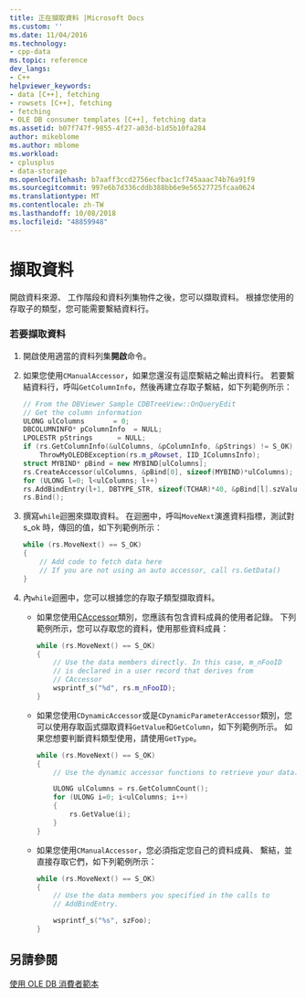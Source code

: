 ```yaml
---
title: 正在擷取資料 |Microsoft Docs
ms.custom: ''
ms.date: 11/04/2016
ms.technology:
- cpp-data
ms.topic: reference
dev_langs:
- C++
helpviewer_keywords:
- data [C++], fetching
- rowsets [C++], fetching
- fetching
- OLE DB consumer templates [C++], fetching data
ms.assetid: b07f747f-9855-4f27-a03d-b1d5b10fa284
author: mikeblome
ms.author: mblome
ms.workload:
- cplusplus
- data-storage
ms.openlocfilehash: b7aaff3ccd2756ecfbac1cf745aaac74b76a91f9
ms.sourcegitcommit: 997e6b7d336cddb388bb6e9e56527725fcaa0624
ms.translationtype: MT
ms.contentlocale: zh-TW
ms.lasthandoff: 10/08/2018
ms.locfileid: "48859948"
---
```

# <a name="fetching-data"></a>擷取資料

開啟資料來源、 工作階段和資料列集物件之後，您可以擷取資料。 根據您使用的存取子的類型，您可能需要繫結資料行。

### <a name="to-fetch-data"></a>若要擷取資料

1. 開啟使用適當的資料列集**開啟**命令。

1. 如果您使用`CManualAccessor`，如果您還沒有這麼繫結之輸出資料行。 若要繫結資料行，呼叫`GetColumnInfo`，然後再建立存取子繫結，如下列範例所示：

    ```cpp
    // From the DBViewer Sample CDBTreeView::OnQueryEdit
    // Get the column information
    ULONG ulColumns       = 0;
    DBCOLUMNINFO* pColumnInfo  = NULL;
    LPOLESTR pStrings      = NULL;
    if (rs.GetColumnInfo(&ulColumns, &pColumnInfo, &pStrings) != S_OK)
        ThrowMyOLEDBException(rs.m_pRowset, IID_IColumnsInfo);
    struct MYBIND* pBind = new MYBIND[ulColumns];
    rs.CreateAccessor(ulColumns, &pBind[0], sizeof(MYBIND)*ulColumns);
    for (ULONG l=0; l<ulColumns; l++)
    rs.AddBindEntry(l+1, DBTYPE_STR, sizeof(TCHAR)*40, &pBind[l].szValue, NULL, &pBind[l].dwStatus);
    rs.Bind();
    ```

1. 撰寫`while`迴圈來擷取資料。 在迴圈中，呼叫`MoveNext`演進資料指標，測試對 s_ok 時，傳回的值，如下列範例所示：

    ```cpp
    while (rs.MoveNext() == S_OK)
    {
        // Add code to fetch data here
        // If you are not using an auto accessor, call rs.GetData()
    }
    ```

1. 內`while`迴圈中，您可以根據您的存取子類型擷取資料。

   - 如果您使用[CAccessor](../../data/oledb/caccessor-class.md)類別，您應該有包含資料成員的使用者記錄。 下列範例所示，您可以存取您的資料，使用那些資料成員：

        ```cpp
        while (rs.MoveNext() == S_OK)
        {
            // Use the data members directly. In this case, m_nFooID
            // is declared in a user record that derives from
            // CAccessor
            wsprintf_s("%d", rs.m_nFooID);
        }
        ```

   - 如果您使用`CDynamicAccessor`或是`CDynamicParameterAccessor`類別，您可以使用存取函式擷取資料`GetValue`和`GetColumn`，如下列範例所示。 如果您想要判斷資料類型使用，請使用`GetType`。

        ```cpp
        while (rs.MoveNext() == S_OK)
        {
            // Use the dynamic accessor functions to retrieve your data.

            ULONG ulColumns = rs.GetColumnCount();
            for (ULONG i=0; i<ulColumns; i++)
            {
                rs.GetValue(i);
            }
        }
        ```

   - 如果您使用`CManualAccessor`，您必須指定您自己的資料成員、 繫結，並直接存取它們，如下列範例所示：

        ```cpp
        while (rs.MoveNext() == S_OK)
        {
            // Use the data members you specified in the calls to
            // AddBindEntry.

            wsprintf_s("%s", szFoo);
        }
        ```

## <a name="see-also"></a>另請參閱

[使用 OLE DB 消費者範本](../../data/oledb/working-with-ole-db-consumer-templates.md)
